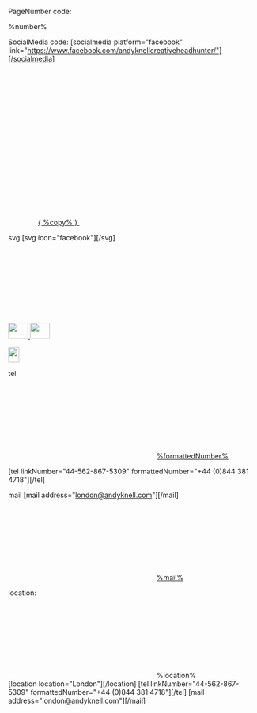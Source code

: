 PageNumber 
code:

<span class="page-number">
%number%
</span>

SocialMedia
code:
[socialmedia platform="facebook" link="https://www.facebook.com/andyknellcreativeheadhunter/"][/socialmedia]

<a class="ak-social__icon" href="%url%" target="_blank"><svg class="ak-icon ak-icon--%platform%"><use xlink:href="/wp-content/plugins/wp-svg-spritemap-master/defs.svg#:%platform%"></svg></a>


<div class="scroll-to-section" style="text-align: center;">
<a data-behaviour="scrollToSection" class="scroll-to-section__button" href="#%target%">
<span class="scroll-to-section__bracket">{ </span> %copy% <span class="scroll-to-section__bracket"> }</span>
<svg class="ak-icon scroll-to-section__icon"><use xlink:href="/wp-content/plugins/wp-svg-spritemap-master/defs.svg#:scroll-down"></svg>
</a>
</div>

svg
[svg icon="facebook"][/svg]
<svg class="ak-icon ak-icon--%icon%"><use xlink:href="/wp-content/plugins/wp-svg-spritemap-master/defs.svg#:%icon%"></svg>


<a class="ak-social__icon ak-social__icon--linkedin" href="#" target="_blank">
<img class="alignnone wp-image-79" src="http://localhost:8888/ak-creative/wp-content/uploads/2017/03/twitter.png" alt="" width="40" height="32" />
</a>
<a class="ak-social__icon ak-social__icon--twitter" href="#" target="_blank">
<img class="alignnone wp-image-79" src="http://localhost:8888/ak-creative/wp-content/uploads/2017/03/twitter.png" alt="" width="40" height="32" /></a>

<a class="ak-social__icon ak-social__icon--facebook" href="#" target="_blank"><img class="alignnone wp-image-80" src="http://localhost:8888/ak-creative/wp-content/uploads/2017/03/facebook.png" alt="" width="22" height="31" /></a>


tel
<div class="contact-item__wrapper"><svg class="ak-icon contact-item__icon contact-item__icon--tel"><use xlink:href="/wp-content/plugins/wp-svg-spritemap-master/defs.svg#:phone"></svg><a href="tel:%linkNumber%" class="contact-item__copy contact-item__copy--phone">%formattedNumber%</a></div>

[tel linkNumber="44-562-867-5309" formattedNumber="+44 (0)844 381 4718"][/tel]

mail
[mail address="london@andyknell.com"][/mail]
<div class="contact-item__wrapper"><svg class="ak-icon contact-item__icon contact-item__icon--mail"><use xlink:href="/wp-content/plugins/wp-svg-spritemap-master/defs.svg#:mail"></svg><a href="mailto:%address%" class="contact-item__copy contact-item__copy--mail">%mail%</a></div>

location:
<div class="contact-item__wrapper"><svg class="ak-icon contact-item__icon contact-item__icon--location"><use xlink:href="/wp-content/plugins/wp-svg-spritemap-master/defs.svg#:map"></svg><span class="contact-item__copy contact-item__copy--location">%location%</span></div>


<div class="contact-item">
[location location="London"][/location]
[tel linkNumber="44-562-867-5309" formattedNumber="+44 (0)844 381 4718"][/tel]
[mail address="london@andyknell.com"][/mail]
</div>